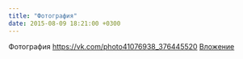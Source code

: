 ```yaml
---
title: "Фотография"
date: 2015-08-09 18:21:00 +0300
---
```


Фотография
<a class="vk-attach" href="https://vk.com/photo41076938_376445520">https://vk.com/photo41076938_376445520</a>
<a class="vk-attach" href="https://vk.com/photo41076938_376445520">Вложение</a>
